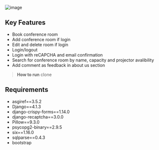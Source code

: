 
![image](https://user-images.githubusercontent.com/106817902/201361780-66468099-7400-497d-a2b1-fbedb92ff458.png)

## Key Features

* Book conference room
* Add conference room if login
* Edit and delete room if login
* Login/logout
* Login with reCAPCHA and email confirmation
* Search for conference room by name, capacity and projector avalibility
* Add comment as feedback in about us section


> **How to run**
> clone


## Requirements

* asgiref==3.5.2
* Django==4.1.3
* django-crispy-forms==1.14.0
* django-recaptcha==3.0.0
* Pillow==9.3.0
* psycopg2-binary==2.9.5
* six==1.16.0
* sqlparse==0.4.3
* bootstrap

